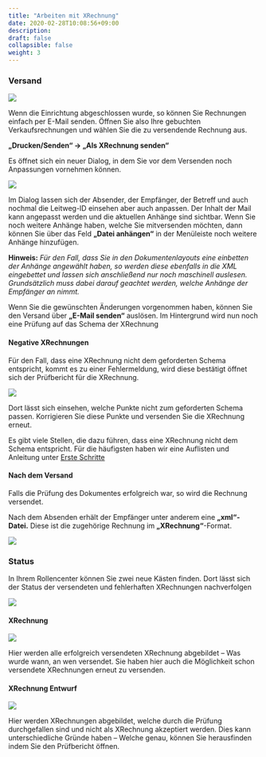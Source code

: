```yaml
---
title: "Arbeiten mit XRechnung"
date: 2020-02-28T10:08:56+09:00
description: 
draft: false
collapsible: false
weight: 3
---
```

### Versand

![](images/XRechnung/XRechnungScreenshot3.PNG)

Wenn die Einrichtung abgeschlossen wurde, so können Sie Rechnungen einfach per E-Mail senden. Öffnen Sie also Ihre gebuchten Verkaufsrechnungen und wählen Sie die zu versendende Rechnung aus.
 
**„Drucken/Senden“ -> „Als XRechnung senden“**

Es öffnet sich ein neuer Dialog, in dem Sie vor dem Versenden noch Anpassungen vornehmen können.

![](images/XRechnung/XRechnungScreenshot4.PNG)

Im Dialog lassen sich der Absender, der Empfänger, der Betreff und auch nochmal die Leitweg-ID einsehen aber auch anpassen.
Der Inhalt der Mail kann angepasst werden und die aktuellen Anhänge sind sichtbar.
Wenn Sie noch weitere Anhänge haben, welche Sie mitversenden möchten, dann können Sie über das Feld **„Datei anhängen“** in der Menüleiste noch weitere Anhänge hinzufügen.

**Hinweis:** _Für den Fall, dass Sie in den Dokumentenlayouts eine einbetten der Anhänge angewählt haben, so werden diese ebenfalls in die XML eingebettet und lassen sich anschließend nur noch maschinell auslesen. Grundsätzlich muss dabei darauf geachtet werden, welche Anhänge der Empfänger an nimmt._

Wenn Sie die gewünschten Änderungen vorgenommen haben, können Sie den Versand über **„E-Mail senden“** auslösen. Im Hintergrund wird nun noch eine Prüfung auf das Schema der XRechnung

#### Negative XRechnungen

Für den Fall, dass eine XRechnung nicht dem geforderten Schema entspricht, kommt es zu einer Fehlermeldung, wird diese bestätigt öffnet sich der Prüfbericht für die XRechnung.

![](images/XRechnung/xrechnungbericht.png)

Dort lässt sich einsehen, welche Punkte nicht zum geforderten Schema passen. Korrigieren Sie diese Punkte und versenden Sie die XRechnung erneut.

Es gibt viele Stellen, die dazu führen, dass eine XRechnung nicht dem Schema entspricht. Für die häufigsten haben wir eine Auflisten und Anleitung unter [Erste Schritte](de-de/documentation/connector-on-appsource/xrechnung/erste-schritte)

#### Nach dem Versand

Falls die Prüfung des Dokumentes erfolgreich war, so wird die Rechnung versendet.

Nach dem Absenden erhält der Empfänger unter anderem eine **„xml“-Datei.** 
Diese ist die zugehörige Rechnung im **„XRechnung“**-Format.

![](images/XRechnung/XRechnungScreenshot5.PNG)

### Status
In Ihrem Rollencenter können Sie zwei neue Kästen finden. Dort lässt sich der Status der versendeten und fehlerhaften XRechnungen nachverfolgen 

![](images/XRechnung/xrechnungstatus.png)

#### XRechnung

![](images/XRechnung/xrechnunguebersicht.png)

Hier werden alle erfolgreich versendeten XRechnung abgebildet – Was wurde wann, an wen versendet.
Sie haben hier auch die Möglichkeit schon versendete XRechnungen erneut zu versenden.

#### XRechnung Entwurf

![](images/XRechnung/xrechnungentwuerfe.png)

Hier werden XRechnungen abgebildet, welche durch die Prüfung durchgefallen sind und nicht als XRechnung akzeptiert werden. Dies kann unterschiedliche Gründe haben – Welche genau, können Sie herausfinden indem Sie den Prüfbericht öffnen. 
